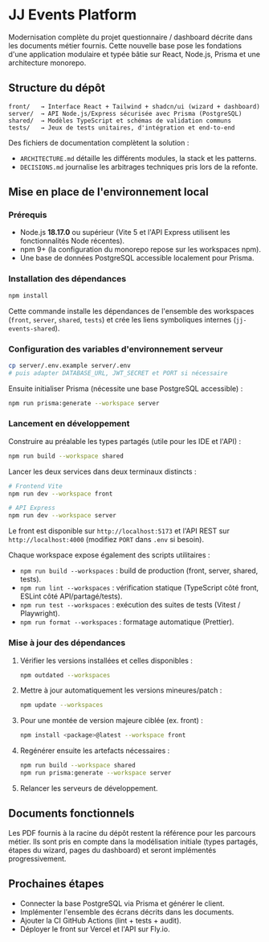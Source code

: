 # JJ Events Platform

Modernisation complète du projet questionnaire / dashboard décrite dans les documents métier fournis. Cette nouvelle base pose les fondations d'une application modulaire et typée bâtie sur React, Node.js, Prisma et une architecture monorepo.

## Structure du dépôt

```
front/   → Interface React + Tailwind + shadcn/ui (wizard + dashboard)
server/  → API Node.js/Express sécurisée avec Prisma (PostgreSQL)
shared/  → Modèles TypeScript et schémas de validation communs
tests/   → Jeux de tests unitaires, d'intégration et end-to-end
```

Des fichiers de documentation complètent la solution :

- `ARCHITECTURE.md` détaille les différents modules, la stack et les patterns.
- `DECISIONS.md` journalise les arbitrages techniques pris lors de la refonte.

## Mise en place de l'environnement local

### Prérequis

- Node.js **18.17.0** ou supérieur (Vite 5 et l'API Express utilisent les fonctionnalités Node récentes).
- npm 9+ (la configuration du monorepo repose sur les workspaces npm).
- Une base de données PostgreSQL accessible localement pour Prisma.

### Installation des dépendances

```bash
npm install
```

Cette commande installe les dépendances de l'ensemble des workspaces (`front`, `server`, `shared`, `tests`) et crée les liens symboliques internes (`jj-events-shared`).

### Configuration des variables d'environnement serveur

```bash
cp server/.env.example server/.env
# puis adapter DATABASE_URL, JWT_SECRET et PORT si nécessaire
```

Ensuite initialiser Prisma (nécessite une base PostgreSQL accessible) :

```bash
npm run prisma:generate --workspace server
```

### Lancement en développement

Construire au préalable les types partagés (utile pour les IDE et l'API) :

```bash
npm run build --workspace shared
```

Lancer les deux services dans deux terminaux distincts :

```bash
# Frontend Vite
npm run dev --workspace front

# API Express
npm run dev --workspace server
```

Le front est disponible sur `http://localhost:5173` et l'API REST sur `http://localhost:4000` (modifiez `PORT` dans `.env` si besoin).

Chaque workspace expose également des scripts utilitaires :

- `npm run build --workspaces` : build de production (front, server, shared, tests).
- `npm run lint --workspaces` : vérification statique (TypeScript côté front, ESLint côté API/partagé/tests).
- `npm run test --workspaces` : exécution des suites de tests (Vitest / Playwright).
- `npm run format --workspaces` : formatage automatique (Prettier).

### Mise à jour des dépendances

1. Vérifier les versions installées et celles disponibles :

   ```bash
   npm outdated --workspaces
   ```

2. Mettre à jour automatiquement les versions mineures/patch :

   ```bash
   npm update --workspaces
   ```

3. Pour une montée de version majeure ciblée (ex. front) :

   ```bash
   npm install <package>@latest --workspace front
   ```

4. Regénérer ensuite les artefacts nécessaires :

   ```bash
   npm run build --workspace shared
   npm run prisma:generate --workspace server
   ```

5. Relancer les serveurs de développement.

## Documents fonctionnels

Les PDF fournis à la racine du dépôt restent la référence pour les parcours métier. Ils sont pris en compte dans la modélisation initiale (types partagés, étapes du wizard, pages du dashboard) et seront implémentés progressivement.

## Prochaines étapes

- Connecter la base PostgreSQL via Prisma et générer le client.
- Implémenter l'ensemble des écrans décrits dans les documents.
- Ajouter la CI GitHub Actions (lint + tests + audit).
- Déployer le front sur Vercel et l'API sur Fly.io.
